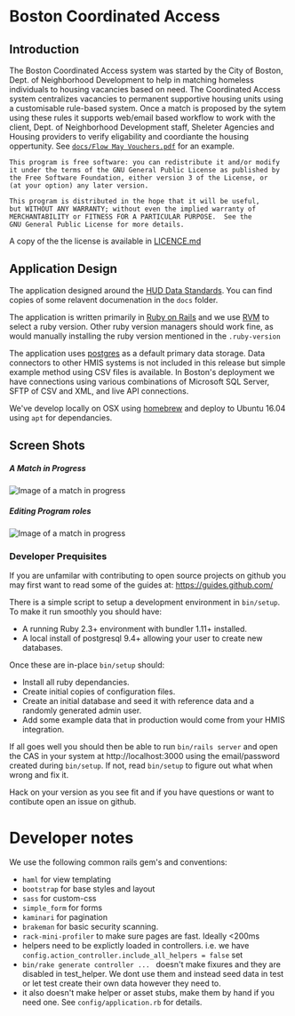 # Boston Coordinated Access

## Introduction
The Boston Coordinated Access system was started by the City of Boston, Dept. of Neighborhood Development to help in matching homeless individuals to housing vacancies based on need. The Coordinated Access system centralizes vacancies to permanent supportive housing units using a customisable rule-based system. Once a match is proposed by the sytem using these rules it supports web/email based workflow to work with the client, Dept. of Neighborhood Development staff, Sheleter Agencies and Housing providers to verify eligability and coordiante the housing oppertunity. See [`docs/Flow May Vouchers.pdf`](https://github.com/greenriver/boston-cas/raw/master/docs/Flow%20Map%20Vouchers.pdf) for an example.

```
This program is free software: you can redistribute it and/or modify
it under the terms of the GNU General Public License as published by
the Free Software Foundation, either version 3 of the License, or
(at your option) any later version.

This program is distributed in the hope that it will be useful,
but WITHOUT ANY WARRANTY; without even the implied warranty of
MERCHANTABILITY or FITNESS FOR A PARTICULAR PURPOSE.  See the
GNU General Public License for more details.
```

A copy of the the license is available in [LICENCE.md](https://github.com/greenriver/boston-cas/blob/master/LICENSE.md)

## Application Design

The application designed around the [HUD Data Standards](https://www.hudexchange.info/programs/hmis/hmis-data-and-technical-standards/). You can find copies of some relavent documenation in the `docs` folder.

The application is written primarily in [Ruby on Rails](http://rubyonrails.org) and we use [RVM](https://rvm.io/) to select a ruby version. Other ruby version managers should work fine, as would manually installing the ruby version mentioned in the `.ruby-version`

The application uses [postgres](https://www.postgresql.org/) as a default primary data storage. Data connectors to other HMIS systems is not included in this release but simple example method using CSV files is available. In Boston's deployment we have connections using various combinations of Microsoft SQL Server, SFTP of CSV and XML, and live API connections.

We've develop locally on OSX using [homebrew](http://brew.sh/) and deploy to Ubuntu 16.04 using `apt` for dependancies.

## Screen Shots
##### A Match in Progress
![Image of a match in progress](https://github.com/greenriver/boston-cas/blob/master/docs/screenshots/match-detail.png)
##### Editing Program roles
![Image of a match in progress](https://github.com/greenriver/boston-cas/blob/master/docs/screenshots/rules-editing.png)

### Developer Prequisites

If you are unfamilar with contributing to open source projects on github you may first want to read some of the guides at:  https://guides.github.com/

There is a simple script to setup a development environment in `bin/setup`. To make it run smoothly you should have:

* A running Ruby 2.3+ environment with bundler 1.11+ installed.
* A local install of postgresql 9.4+ allowing your user to create new databases.

Once these are in-place `bin/setup` should:

* Install all ruby dependancies.
* Create initial copies of configuration files.
* Create an initial database and seed it with reference data and a randomly generated admin user.
* Add some example data that in production would come from your HMIS integration.

If all goes well you should then be able to run `bin/rails server` and open the CAS in your system at http://localhost:3000 using the email/password created during `bin/setup`. If not, read `bin/setup` to figure out what when wrong and fix it.

Hack on your version as you see fit and if you have questions or want to contibute open an issue on github.

# Developer notes

We use the following common rails gem's and conventions:

* `haml` for view templating
* `bootstrap` for base styles and layout
* `sass` for custom-css
* `simple_form` for forms
* `kaminari` for pagination
* `brakeman` for basic security scanning.
* `rack-mini-profiler` to make sure pages are fast. Ideally <200ms
* helpers need to be explictly loaded in controllers. i.e. we have `config.action_controller.include_all_helpers = false` set
* `bin/rake generate controller ... ` doesn't make fixures and they are disabled in test_helper. We dont use them and instead seed data in test or let test create their own data however they need to.
* it also doesn't make helper or asset stubs, make them by hand if you need one. See `config/application.rb` for details.
